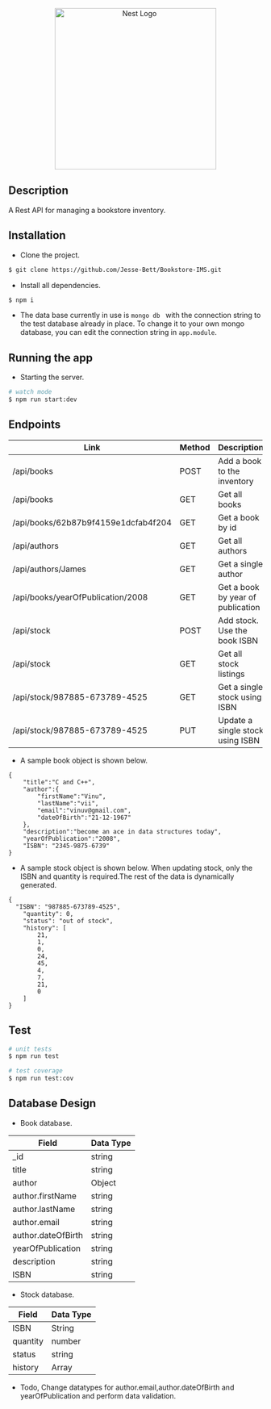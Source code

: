 <p align="center">
  <a href="http://nestjs.com/" target="blank"><img src="https://nestjs.com/img/logo_text.svg" width="320" alt="Nest Logo" /></a>
</p>

 

## Description

A Rest API for managing a bookstore inventory.

## Installation

- Clone the project.    
```bash 
$ git clone https://github.com/Jesse-Bett/Bookstore-IMS.git 
```  

- Install all dependencies.


```bash
$ npm i
```

- The data base currently in use is ```mongo db ``` with the connection string to the test database already in place. To change it to your own mongo database, you can edit the connection string in ``` app.module ```.

## Running the app

- Starting the server.

```bash
# watch mode
$ npm run start:dev
```


## Endpoints


|Link|Method|Description|
|----|------|----------- |
|/api/books|POST|Add a book to the inventory|
|/api/books|GET|Get all books|
|/api/books/62b87b9f4159e1dcfab4f204|GET|Get a book by id|
|/api/authors|GET|Get all authors|
|/api/authors/James|GET|Get a single author|
|/api/books/yearOfPublication/2008|GET|Get a book by year of publication|
|/api/stock|POST|Add stock. Use the book ISBN|
|/api/stock|GET|Get all stock listings|
|/api/stock/987885-673789-4525|GET|Get a single stock using ISBN|
|/api/stock/987885-673789-4525|PUT|Update a single stock using ISBN|




- A sample book object is shown below.
```
{
    "title":"C and C++",
    "author":{
        "firstName":"Vinu",
        "lastName":"vii",
        "email":"vinuv@gmail.com",
        "dateOfBirth":"21-12-1967"
    },
    "description":"become an ace in data structures today",
    "yearOfPublication":"2008",
    "ISBN": "2345-9875-6739"
}
```

- A sample stock object is shown below. When updating stock, only the ISBN and quantity is required.The rest of the data is dynamically generated. 

```
{
  "ISBN": "987885-673789-4525",
    "quantity": 0,
    "status": "out of stock",
    "history": [
        21,
        1,
        0,
        24,
        45,
        4,
        7,
        21,
        0
    ]
}
```



## Test

```bash
# unit tests
$ npm run test

# test coverage
$ npm run test:cov
```
## Database Design

- Book database.

| Field       | Data Type |
|-------------|-----------|
|  _id        |   string    |
|  title      |   string    |
|  author     | Object      |
|author.firstName| string   |
|author.lastName|string     |
|author.email|string        |
|author.dateOfBirth|string  |
|yearOfPublication| string  |
| description| string       |
|ISBN        | string       | 

- Stock database.

| Field       | Data Type |
|-------------|-----------|
|ISBN| String|
| quantity| number|
|status| string|
|history| Array|


- Todo, Change datatypes for author.email,author.dateOfBirth and yearOfPublication and perform data validation.

